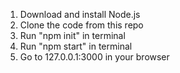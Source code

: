 1. Download and install Node.js
2. Clone the code from this repo
3. Run "npm init" in terminal
4. Run "npm start" in terminal
5. Go to 127.0.0.1:3000 in your browser
